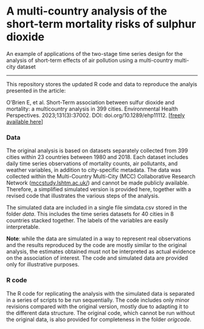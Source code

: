 # A multi-country analysis of the short-term mortality risks of sulphur dioxide

An example of applications of the two-stage time series design for the analysis of short-term effects of air pollution using a multi-country multi-city dataset

------------------------------------------------------------------------

This repository stores the updated R code and data to reproduce the analyis presented in the article:

O'Brien E, et al. Short-Term association between sulfur dioxide and mortality: a multicountry analysis in 399 cities. Environmental Health Perspectives. 2023;131(3):37002. DOI: doi.org/10.1289/ehp11112. [[freely available here](http://www.ag-myresearch.com/2023_obrien_ehp.html)]

### Data

The original analysis is based on datasets separately collected from 399 cities within 23 countries between 1980 and 2018. Each dataset includes daily time series observations of mortality counts, air pollutants, and weather variables, in addition to city-specific metadata. The data was collected within the Multi-Country Multi-City (MCC) Collaborative Research Network ([mccstudy.lshtm.ac.uk/](https://mccstudy.lshtm.ac.uk/)) and cannot be made publicly available. Therefore, a simplified simulated version is provided here, together with a revised code that illustrates the various steps of the analysis.

The simulated data are included in a single file simdata.csv stored in the folder *data*. This includes the time series datasets for 40 cities in 8 countries stacked together. The labels of the variables are easily interpretable.

**Note**: while the data are simulated in a way to represent real observations and the results reproduced by the code are mostly similar to the original analysis, the estimates obtained must not be interpreted as actual evidence on the association of interest. The code and simulated data are provided only for illustrative purposes.

### R code

The R code for replicating the analysis with the simulated data is separated in a series of scripts to be run sequentially. The code includes only minor revisions compared with the original version, mostly due to adapting it to the different data structure. The original code, which cannot be run without the original data, is also provided for completeness in the folder *origcode*.
